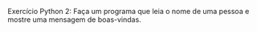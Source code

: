 Exercício Python 2: Faça um programa que leia o nome de uma pessoa e mostre uma mensagem de boas-vindas.